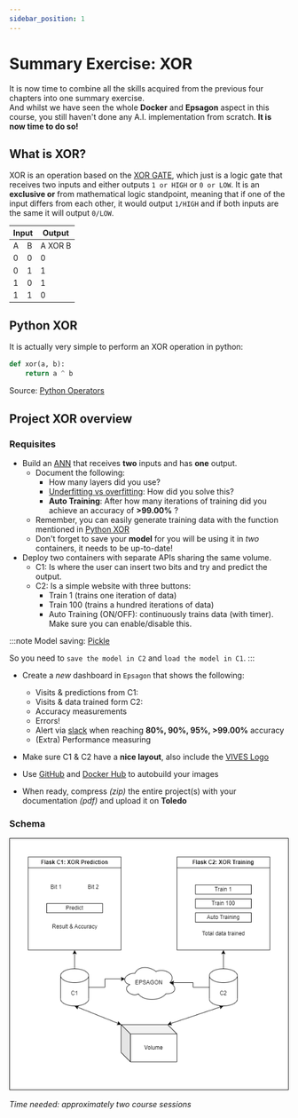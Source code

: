 ```yaml
---
sidebar_position: 1
---
```


# Summary Exercise: XOR

It is now time to combine all the skills acquired from the previous four chapters into one summary exercise. <br />
And whilst we have seen the whole **Docker** and **Epsagon** aspect in this course, you still haven't done any A.I. implementation from scratch.
**It is now time to do so!**

## What is XOR?

XOR is an operation based on the [XOR GATE](https://en.wikipedia.org/wiki/XOR_gate), which just is a logic gate that receives two inputs and either outputs `1 or HIGH` or `0 or LOW`.
It is an **exclusive or** from mathematical logic standpoint, meaning that if one of the input differs from each other, it would output `1/HIGH` and if both inputs are the same it will output `0/LOW`.

<table class="GeneratedTable">
  <thead>
    <tr>
      <th colspan="2">Input</th>
      <th>Output</th>
    </tr>
  </thead>
  <tbody>
    <tr class="blue">
      <td>A</td>
      <td>B</td>
      <td>A XOR B</td>
    </tr>
    <tr>
      <td class="red">0</td>
      <td class="red">0</td>
      <td class="red">0</td>
    </tr>
    <tr>
      <td class="red">0</td>
      <td class="green">1</td>
      <td class="green">1</td>
    </tr>
    <tr>
      <td class="green">1</td>
      <td class="red">0</td>
      <td class="green">1</td>
    </tr>
    <tr>
      <td class="green">1</td>
      <td class="green">1</td>
      <td class="red">0</td>
    </tr>
  </tbody>
</table>

## Python XOR

It is actually very simple to perform an XOR operation in python:

```py 
def xor(a, b):
    return a ^ b
```

Source: [Python Operators](https://docs.python.org/3/library/operator.html#mapping-operators-to-functions)


## Project XOR overview

### Requisites

- Build an [ANN](https://en.wikipedia.org/wiki/Artificial_neural_network) that receives **two** inputs and has **one** output.
  - Document the following:
    - How many layers did you use?
    - [Underfitting vs overfitting](https://www.tensorflow.org/tutorials/keras/overfit_and_underfit): How did you solve this?
    - **Auto Training**: After how many iterations of training did you achieve an accuracy of **>99.00%** ?
  - Remember, you can easily generate training data with the function mentioned in [Python XOR](./xor#python-xor)
  - Don't forget to save your **model** for you will be using it in *two* containers, it needs to be up-to-date!
- Deploy two containers with separate APIs sharing the same volume.
  - C1: Is where the user can insert two bits and try and predict the output.
  - C2: Is a simple website with three buttons:
    - Train 1 (trains one iteration of data)
    - Train 100 (trains a hundred iterations of data)
    - Auto Training (ON/OFF): continuously trains data (with timer). Make sure you can enable/disable this.

:::note
Model saving: [Pickle](https://docs.python.org/3/library/pickle.html) <br />

So you need to `save the model in C2` and `load the model in C1`.
:::

- Create a *new* dashboard in `Epsagon` that shows the following:
  - Visits & predictions from C1:
  - Visits & data trained form C2:
  - Accuracy measurements
  - Errors!
  - Alert via [slack](https://slack.com/) when reaching **80%, 90%, 95%, >99.00%** accuracy
  - (Extra) Performance measuring

- Make sure C1 & C2 have a **nice layout**, also include the [VIVES Logo](../../)
- Use [GitHub](https://github.com/) and [Docker Hub](https://hub.docker.com/) to autobuild your images
- When ready, compress *(zip)* the entire project(s) with your documentation *(pdf)* and upload it on **Toledo**

### Schema

![XOR Exercise](/img/cloud-for-ai/XOR_Exercise.png "XOR Exercise")

*Time needed: approximately two course sessions*